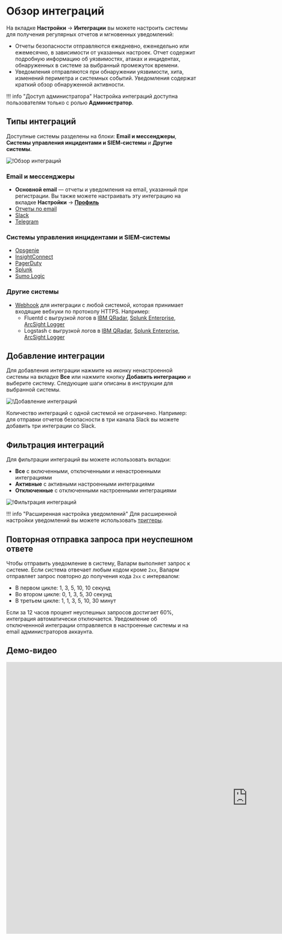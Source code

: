 [integration-pane-img]:         ../../../images/user-guides/settings/integrations/integration-panel.png
[add-integration-img]:          ../../../images/user-guides/settings/integrations/add-integration-button.png
[disable-button]:               ../../../images/user-guides/settings/integrations/disable-button.png

[email-notifications]:          ./email.md
[slack-notifications]:          ./slack.md
[telegram-notifications]:       ./telegram.md
[opsgenie-notifications]:       ./opsgenie.md
[pagerduty-notifications]:      ./pagerduty.md
[splunk-notifications]:         ./splunk.md
[sumologic-notifications]:      ./sumologic.md
[insightconnect-notifications]: ./insightconnect.md
[webhook-notifications]:        ./webhook.md
[account]:                      ../account.md


# Обзор интеграций

На вкладке **Настройки** → **Интеграции** вы можете настроить системы для получения регулярных отчетов и мгновенных уведомлений:

* Отчеты безопасности отправляются ежедневно, еженедельно или ежемесячно, в зависимости от указанных настроек. Отчет содержит подробную информацию об уязвимостях, атаках и инцидентах, обнаруженных в системе за выбранный промежуток времени.
* Уведомления отправляются при обнаружении уязвимости, хита, изменений периметра и системных событий. Уведомления содержат краткий обзор обнаруженной активности.

!!! info "Доступ администратора"
    Настройка интеграций доступна пользователям только с ролью **Администратор**.

## Типы интеграций

Доступные системы разделены на блоки: **Email и мессенджеры**, **Системы управления инцидентами и SIEM‑системы** и **Другие системы**.

![!Обзор интеграций][integration-pane-img]

### Email и мессенджеры

* **Основной email** — отчеты и уведомления на email, указанный при регистрации. Вы также можете настраивать эту интеграцию на вкладке **Настройки** → [**Профиль**][account]
* [Отчеты по email][email-notifications]
* [Slack][slack-notifications]
* [Telegram][telegram-notifications]

### Системы управления инцидентами и SIEM‑системы

* [Opsgenie][opsgenie-notifications]
* [InsightConnect][insightconnect-notifications]
* [PagerDuty][pagerduty-notifications]
* [Splunk][splunk-notifications]
* [Sumo Logic][sumologic-notifications]

### Другие системы

* [Webhook][webhook-notifications] для интеграции с любой системой, которая принимает входящие вебхуки по протоколу HTTPS. Например:
    * Fluentd с выгрузкой логов в [IBM QRadar](webhook-examples/fluentd-qradar.md), [Splunk Enterprise](webhook-examples/fluentd-splunk.md), [ArcSight Logger](webhook-examples/fluentd-arcsight-logger.md)
    * Logstash с выгрузкой логов в [IBM QRadar](webhook-examples/logstash-qradar.md), [Splunk Enterprise](webhook-examples/logstash-splunk.md), [ArcSight Logger](webhook-examples/logstash-arcsight-logger.md)

## Добавление интеграции

Для добавления интеграции нажмите на иконку ненастроенной системы на вкладке **Все** или нажмите кнопку **Добавить интеграцию** и выберите систему. Следующие шаги описаны в инструкции для выбранной системы.

![!Добавление интеграций][add-integration-img]

Количество интеграций с одной системой не ограничено. Например: для отправки отчетов безопасности в три канала Slack вы можете добавить три интеграции со Slack.

## Фильтрация интеграций

Для фильтрации интеграций вы можете использовать вкладки:

* **Все** с включенными, отключенными и ненастроенными интеграциями
* **Активные** с активными настроенными интеграциями
* **Отключенные** с отключенными настроенными интеграциями

![!Фильтрация интеграций][disable-button]

!!! info "Расширенная настройка уведомлений"
    Для расширенной настройки уведомлений вы можете использовать [триггеры](../../triggers/triggers.md).

## Повторная отправка запроса при неуспешном ответе

Чтобы отправить уведомление в систему, Валарм выполняет запрос к системе. Если система отвечает любым кодом кроме `2xx`, Валарм отправляет запрос повторно до получения кода `2xx` с интервалом:

* В первом цикле: 1, 3, 5, 10, 10 секунд
* Во втором цикле: 0, 1, 3, 5, 30 секунд
* В третьем цикле: 1, 1, 3, 5, 10, 30 минут

Если за 12 часов процент неуспешных запросов достигает 60%, интеграция автоматически отключается. Уведомление об отключеннной интеграции отправляется в настроенные системы и на email администраторов аккаунта.

## Демо‑видео

<div class="video-wrapper">
  <iframe width="1280" height="720" src="https://www.youtube.com/embed/DVfoXYuBy-Y" frameborder="0" allow="accelerometer; autoplay; encrypted-media; gyroscope; picture-in-picture" allowfullscreen></iframe>
</div>